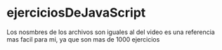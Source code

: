 # ejerciciosDeJavaScript

Los nosmbres de los archivos son iguales al del video
es una referencia mas facil para mi, ya que son mas de 1000 ejercicios
